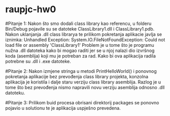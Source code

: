 # raupjc-hw0

#Pitanje 1:
Nakon što smo dodali class library kao referencu, u folderu Bin/Debug pojavile su se datoteke ClassLibrary1.dll i ClassLibrary1.pdb.
Nakon uklanjanja .dll class librarya te prilikom pokretanja aplikacie javlja se iznimka:
Unhandled Exception: System.IO.FileNotFoundException: Could not load file or assembly 'ClassLibrary1'
Problem je u tome što je programu nužna .dll datoteka kako bi mogao raditi jer se u njoj nalazi dio izvršnog koda (asemblija) koji mu je potreban za rad.
Kako bi ova aplikacija radila potrebne su .dll i .exe datoteke.

#Pitanje 2:
Nakon izmjene stringa u metodi PrintHelloWorld() i ponovnog pokretanja aplikacije bez prevođenja class library projekta, konzolna aplikacija je koristila i dalje staru verziju class library asemblija. Razlog je u tome što bez prevođenja nismo napravili novu verziju asemblija odnosno .dll datoteku.

#Pitanje 3:
Prilikom buid procesa obrisani direktorij packages se ponovno pojavio u solutionu te je aplikacija uspješno prevedena.
 


